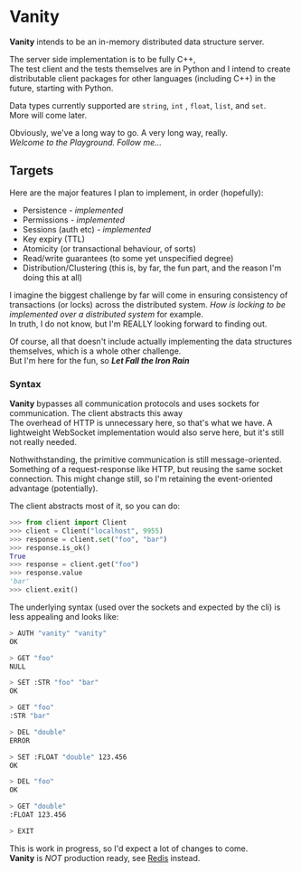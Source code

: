 # Vanity

**Vanity** intends to be an in-memory distributed data structure server.

The server side implementation is to be fully C++,  
The test client and the tests themselves are in Python and I intend to create distributable client packages for other languages (including C++) in the future, starting with Python.


Data types currently supported are ```string```, ```int``` , ```float```, ```list```, and ```set```.  
More will come later.

Obviously, we've a long way to go. A very long way, really.  
*Welcome to the Playground. Follow me...*


## Targets
Here are the major features I plan to implement, in order (hopefully):

- Persistence *- implemented* 
- Permissions *- implemented*
- Sessions (auth etc) *- implemented*
- Key expiry (TTL)
- Atomicity (or transactional behaviour, of sorts)
- Read/write guarantees (to some yet unspecified degree)
- Distribution/Clustering (this is, by far, the fun part, and the reason I'm doing this at all)

I imagine the biggest challenge by far will come in ensuring consistency of transactions (or locks) across the distributed system. *How is locking to be implemented over a distributed system* for example.  
In truth, I do not know, but I'm REALLY looking forward to finding out.


Of course, all that doesn't include actually implementing the data structures themselves, which is a whole other challenge.  
But I'm here for the fun, so ***Let Fall the Iron Rain***


### Syntax
**Vanity** bypasses all communication protocols and uses sockets for communication. The client abstracts this away  
The overhead of HTTP is unnecessary here, so that's what we have. 
A lightweight WebSocket implementation would also serve here, but it's still not really needed. 

Nothwithstanding, the primitive communication is still message-oriented. Something of a request-response like HTTP, but reusing the same socket connection. This might change still, so I'm retaining the event-oriented advantage (potentially).  


The client abstracts most of it, so you can do:
```python
>>> from client import Client
>>> client = Client("localhost", 9955)
>>> response = client.set("foo", "bar")
>>> response.is_ok()
True
>>> response = client.get("foo")
>>> response.value
'bar'
>>> client.exit()
```

The underlying syntax (used over the sockets and expected by the cli) is less appealing and looks like:  
```bash
> AUTH "vanity" "vanity"
OK

> GET "foo"
NULL

> SET :STR "foo" "bar"
OK

> GET "foo"
:STR "bar"

> DEL "double"
ERROR

> SET :FLOAT "double" 123.456
OK

> DEL "foo"
OK

> GET "double"
:FLOAT 123.456

> EXIT
```

This is work in progress, so I'd expect a lot of changes to come.  
**Vanity** is *NOT* production ready, see [Redis](https://redis.io) instead.